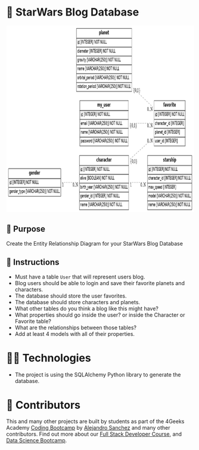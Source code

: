 <!--hide-->
# 🚀 StarWars Blog Database
<!--endhide-->


<p align="center">
  <img height="500px" src="diagram.png" />
</p>

## 📝 Purpose

Create the Entity Relationship Diagram for your StarWars Blog Database


## 📝 Instructions

- Must have a table `User` that will represent users blog.
- Blog users should be able to login and save their favorite planets and characters.
- The database should store the user favorites.
- The database should store characters and planets.
- What other tables do you think a blog like this might have?
- What properties should go inside the user? or inside the Character or Favorite table?
- What are the relationships between those tables?
- Add at least 4 models with all of their properties.

# 👨‍💻 Technologies
- The project is using the SQLAlchemy Python library to generate the database.

# 👥 Contributors
This and many other projects are built by students as part of the 4Geeks Academy [Coding Bootcamp](https://4geeksacademy.com/us/coding-bootcamp) by [Alejandro Sanchez](https://twitter.com/alesanchezr) and many other contributors. Find out more about our [Full Stack Developer Course](https://4geeksacademy.com/us/coding-bootcamps/part-time-full-stack-developer), and [Data Science Bootcamp](https://4geeksacademy.com/us/coding-bootcamps/datascience-machine-learning).